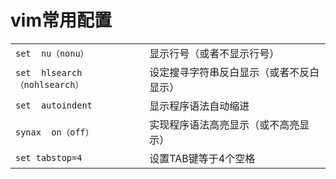 # vim常用配置

|||  
| :--- | :--- |    
| `set  nu（nonu）` | 显示行号（或者不显示行号） |  
| `set  hlsearch（nohlsearch）` | 设定搜寻字符串反白显示（或者不反白显示） |  
| `set  autoindent` | 显示程序语法自动缩进 |  
| `synax  on（off）` | 实现程序语法高亮显示（或不高亮显示） |  
| `set tabstop=4` | 设置TAB键等于4个空格 |  

